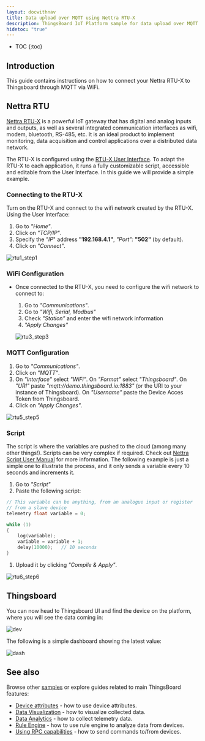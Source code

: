 ```yaml
---
layout: docwithnav
title: Data upload over MQTT using Nettra RTU-X
description: ThingsBoard IoT Platform sample for data upload over MQTT using Nettra RTU-X
hidetoc: "true"
---
```


* TOC
{:toc}

## Introduction

This guide contains instructions on how to connect your Nettra RTU-X to Thingsboard through MQTT via WiFi.

## Nettra RTU
[Nettra RTU-X](https://nettra.tech/en/how-we-do-it/rtu-x) is a powerful IoT gateway that has digital and analog inputs and outputs, as well as several integrated communication interfaces as wifi, modem, bluetooth, RS-485, etc.
It is an ideal product to implement monitoring, data acquisition and control applications over a distributed data network.

The RTU-X is configured using the [RTU-X User Interface](http://wiki.nettra.tech/en/downloads). To adapt the RTU-X to each application, it runs a fully customizable script, accessible and editable from the User Interface. In this guide we will provide a simple example.

### Connecting to the RTU-X

 Turn on the RTU-X and connect to the wifi network created by the RTU-X. Using the User Interface:

   1. Go to *"Home"*.
   2. Click on *"TCP/IP"*.
   4. Specify the *"IP*" address **"192.168.4.1"**, *"Port":* **"502"** (by default).
   5. Click on *"Connect"*.

   ![rtu1_step1](/images/samples/nettrartu+/tutorial_rtu-x/rtu_connect.png)

### WiFi Configuration

 - Once connected to the RTU-X, you need to configure the wifi network to connect to:
   1. Go to *"Communications"*.
   2. Go to *"Wifi, Serial, Modbus"*
   3. Check *"Station"* and enter the wifi network information 
   4. *"Apply Changes"*
   
   ![rtu3_step3](/images/samples/nettrartu+/tutorial_rtu-x/rtu_wifi.png)
   
### MQTT Configuration

1. Go to *"Communications"*.
2. Click on *"MQTT"*.
3. On *"Interface"* select *"WiFi"*. On *"Format"* select *"Thingsboard"*. On *"URI"* paste *"mqtt://demo.thingsboard.io:1883"* (or the URI to your instance of Thingsboard). On *"Username"* paste the Device Acces Token from Thingsboard.
4. Click on *"Apply Changes"*.

![rtu5_step5](/images/samples/nettrartu+/tutorial_rtu-x/rtu_mqtt.png)

### Script

The script is where the variables are pushed to the cloud (among many other things!). Scripts can be very complex if required. Check out [Nettra Script User Manual](http://wiki.nettra.tech/en/script) for more information.
The following example is just a simple one to illustrate the process, and it only sends a variable every 10 seconds and increments it.

1. Go to *"Script"* 
2. Paste the following script:
```c
// This variable can be anything, from an analogue input or register
// from a slave device
telemetry float variable = 0;

while (1)
{
    log(variable);
    variable = variable + 1;
    delay(10000);	// 10 seconds
}
```

1. Upload it by clicking *"Compile & Apply"*.

![rtu6_step6](/images/samples/nettrartu+/tutorial_rtu-x/rtu_script.png)

## Thingsboard

You can now head to Thingsboard UI and find the device on the platform, where you will see the data coming in:

![dev](/images/samples/nettrartu+/tutorial_rtu-x/device.png)

The following is a simple dashboard showing the latest value:

![dash](/images/samples/nettrartu+/tutorial_rtu-x/dashboard.png)

## See also

Browse other [samples](https://thingsboard.io/docs/samples/) or explore guides related to main ThingsBoard features:

 - [Device attributes](https://thingsboard.io/docs/user-guide/attributes/) - how to use device attributes.
 - [Data Visualization](https://thingsboard.io/docs/guides/#AnchorIDDataVisualization) - how to visualize collected data.
 - [Data Analytics](https://thingsboard.io/docs/guides/#AnchorIDDataAnalytics) - how to collect telemetry data.
 - [Rule Engine](https://thingsboard.io/docs/user-guide/rule-engine-2-0/re-getting-started/) - how to use rule engine to analyze data from devices.
 - [Using RPC capabilities](https://thingsboard.io/docs/user-guide/rule-engine-2-0/tutorials/rpc-request-tutorial/) - how to send commands to/from devices.
